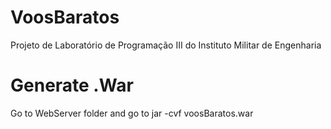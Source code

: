 VoosBaratos
===========

Projeto de Laboratório de Programação III do Instituto Militar de Engenharia

Generate .War
============

Go to WebServer folder and go to jar -cvf voosBaratos.war
